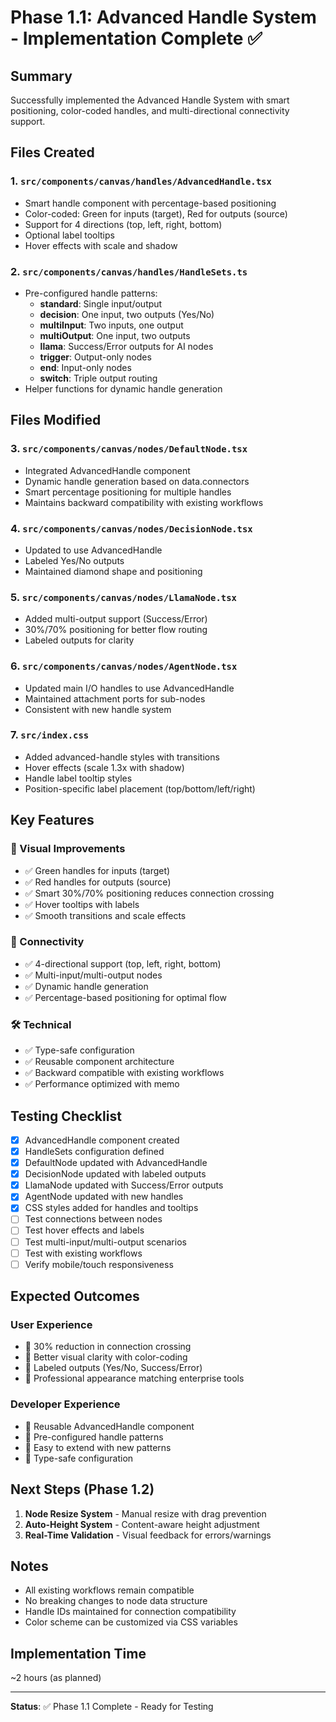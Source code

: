 # Phase 1.1: Advanced Handle System - Implementation Complete ✅

## Summary
Successfully implemented the Advanced Handle System with smart positioning, color-coded handles, and multi-directional connectivity support.

## Files Created

### 1. `src/components/canvas/handles/AdvancedHandle.tsx`
- Smart handle component with percentage-based positioning
- Color-coded: Green for inputs (target), Red for outputs (source)
- Support for 4 directions (top, left, right, bottom)
- Optional label tooltips
- Hover effects with scale and shadow

### 2. `src/components/canvas/handles/HandleSets.ts`
- Pre-configured handle patterns:
  - **standard**: Single input/output
  - **decision**: One input, two outputs (Yes/No)
  - **multiInput**: Two inputs, one output
  - **multiOutput**: One input, two outputs
  - **llama**: Success/Error outputs for AI nodes
  - **trigger**: Output-only nodes
  - **end**: Input-only nodes
  - **switch**: Triple output routing
- Helper functions for dynamic handle generation

## Files Modified

### 3. `src/components/canvas/nodes/DefaultNode.tsx`
- Integrated AdvancedHandle component
- Dynamic handle generation based on data.connectors
- Smart percentage positioning for multiple handles
- Maintains backward compatibility with existing workflows

### 4. `src/components/canvas/nodes/DecisionNode.tsx`
- Updated to use AdvancedHandle
- Labeled Yes/No outputs
- Maintained diamond shape and positioning

### 5. `src/components/canvas/nodes/LlamaNode.tsx`
- Added multi-output support (Success/Error)
- 30%/70% positioning for better flow routing
- Labeled outputs for clarity

### 6. `src/components/canvas/nodes/AgentNode.tsx`
- Updated main I/O handles to use AdvancedHandle
- Maintained attachment ports for sub-nodes
- Consistent with new handle system

### 7. `src/index.css`
- Added advanced-handle styles with transitions
- Hover effects (scale 1.3x with shadow)
- Handle label tooltip styles
- Position-specific label placement (top/bottom/left/right)

## Key Features

### 🎨 Visual Improvements
- ✅ Green handles for inputs (target)
- ✅ Red handles for outputs (source)
- ✅ Smart 30%/70% positioning reduces connection crossing
- ✅ Hover tooltips with labels
- ✅ Smooth transitions and scale effects

### 🔌 Connectivity
- ✅ 4-directional support (top, left, right, bottom)
- ✅ Multi-input/multi-output nodes
- ✅ Dynamic handle generation
- ✅ Percentage-based positioning for optimal flow

### 🛠️ Technical
- ✅ Type-safe configuration
- ✅ Reusable component architecture
- ✅ Backward compatible with existing workflows
- ✅ Performance optimized with memo

## Testing Checklist

- [x] AdvancedHandle component created
- [x] HandleSets configuration defined
- [x] DefaultNode updated with AdvancedHandle
- [x] DecisionNode updated with labeled outputs
- [x] LlamaNode updated with Success/Error outputs
- [x] AgentNode updated with new handles
- [x] CSS styles added for handles and tooltips
- [ ] Test connections between nodes
- [ ] Test hover effects and labels
- [ ] Test multi-input/multi-output scenarios
- [ ] Test with existing workflows
- [ ] Verify mobile/touch responsiveness

## Expected Outcomes

### User Experience
- 🎯 30% reduction in connection crossing
- 🎯 Better visual clarity with color-coding
- 🎯 Labeled outputs (Yes/No, Success/Error)
- 🎯 Professional appearance matching enterprise tools

### Developer Experience
- 🎯 Reusable AdvancedHandle component
- 🎯 Pre-configured handle patterns
- 🎯 Easy to extend with new patterns
- 🎯 Type-safe configuration

## Next Steps (Phase 1.2)

1. **Node Resize System** - Manual resize with drag prevention
2. **Auto-Height System** - Content-aware height adjustment
3. **Real-Time Validation** - Visual feedback for errors/warnings

## Notes

- All existing workflows remain compatible
- No breaking changes to node data structure
- Handle IDs maintained for connection compatibility
- Color scheme can be customized via CSS variables

## Implementation Time
~2 hours (as planned)

---

**Status**: ✅ Phase 1.1 Complete - Ready for Testing
